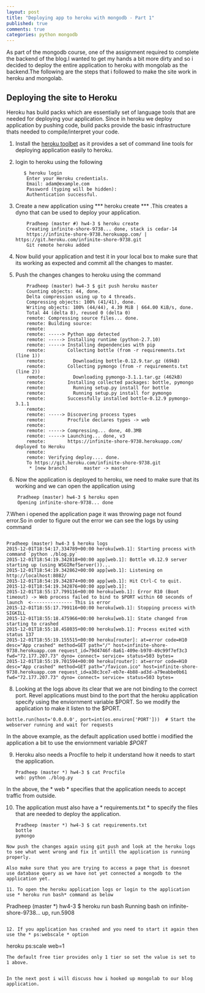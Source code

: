 ```yaml
---
layout: post
title: "Deploying app to heroku with mongodb - Part 1"
published: true
comments: true
categories: python mongodb 
---
```

As part of the mongodb course, one of the assignment required to complete the backend of the blog.I wanted to get my hands a bit more dirty and so i decided to deploy the entire application to heroku with mongolab as the backend.The following are the steps that i followed to make the site work in heroku and mongolab.

## Deploying the site to Heroku

Heroku has build packs which are essentially set of language tools that are needed for deploying your application. Since in heroku we deploy application by pushing code, build packs provide the basic infrastructure thats needed to compile/interpret your code.

1. Install the [heroku toolbet](https://toolbelt.heroku.com/) as it provides a set of command line tools for deploying application easily to heroku.

2. login to heroku using the following
   
    ```
       $ heroku login
        Enter your Heroku credentials.
        Email: adam@example.com
        Password (typing will be hidden):
        Authentication successful.

    ```

3.  Create a new application using *** heroku create *** .This creates a dyno that can be used to deploy your application.

    ```
        Pradheep (master #) hw4-3 $ heroku create
        Creating infinite-shore-9738... done, stack is cedar-14
        https://infinite-shore-9738.herokuapp.com/ | https://git.heroku.com/infinite-shore-9738.git
        Git remote heroku added
    ```

4. Now build your application and test it in your local box to make sure that its working as expected and commit all the changes to master. 
        

5. Push the changes changes to heroku using the command 

    ```
        Pradheep (master) hw4-3 $ git push heroku master
        Counting objects: 44, done.
        Delta compression using up to 4 threads.
        Compressing objects: 100% (41/41), done.
        Writing objects: 100% (44/44), 4.39 MiB | 664.00 KiB/s, done.
        Total 44 (delta 8), reused 0 (delta 0)
        remote: Compressing source files... done.
        remote: Building source:
        remote: 
        remote: -----> Python app detected
        remote: -----> Installing runtime (python-2.7.10)
        remote: -----> Installing dependencies with pip
        remote:        Collecting bottle (from -r requirements.txt (line 1))
        remote:          Downloading bottle-0.12.9.tar.gz (69kB)
        remote:        Collecting pymongo (from -r requirements.txt (line 2))
        remote:          Downloading pymongo-3.1.1.tar.gz (462kB)
        remote:        Installing collected packages: bottle, pymongo
        remote:          Running setup.py install for bottle
        remote:          Running setup.py install for pymongo
        remote:        Successfully installed bottle-0.12.9 pymongo-3.1.1
        remote: 
        remote: -----> Discovering process types
        remote:        Procfile declares types -> web
        remote: 
        remote: -----> Compressing... done, 40.3MB
        remote: -----> Launching... done, v3
        remote:        https://infinite-shore-9738.herokuapp.com/ deployed to Heroku
        remote: 
        remote: Verifying deploy.... done.
        To https://git.heroku.com/infinite-shore-9738.git
         * [new branch]      master -> master
    ```

6. Now the application is deployed to heroku, we need to make sure that its working and we can open the application using 

```
    Pradheep (master) hw4-3 $ heroku open
    Opening infinite-shore-9738... done
```

7.When i opened the application page it was throwing page not found error.So in order to figure out the error we can see the logs by using command 

```

Pradheep (master) hw4-3 $ heroku logs
2015-12-01T18:54:17.334789+00:00 heroku[web.1]: Starting process with command `python ./blog.py`
2015-12-01T18:54:19.342818+00:00 app[web.1]: Bottle v0.12.9 server starting up (using WSGIRefServer())...
2015-12-01T18:54:19.342862+00:00 app[web.1]: Listening on http://localhost:8082/
2015-12-01T18:54:19.342874+00:00 app[web.1]: Hit Ctrl-C to quit.
2015-12-01T18:54:19.342876+00:00 app[web.1]: 
2015-12-01T18:55:17.799116+00:00 heroku[web.1]: Error R10 (Boot timeout) -> Web process failed to bind to $PORT within 60 seconds of launch  <--------------- This is error 
2015-12-01T18:55:17.799116+00:00 heroku[web.1]: Stopping process with SIGKILL
2015-12-01T18:55:18.475966+00:00 heroku[web.1]: State changed from starting to crashed
2015-12-01T18:55:18.458035+00:00 heroku[web.1]: Process exited with status 137
2015-12-01T18:55:19.155515+00:00 heroku[router]: at=error code=H10 desc="App crashed" method=GET path="/" host=infinite-shore-9738.herokuapp.com request_id=79d4746f-8a61-409e-b970-49c99f7ef3c3 fwd="72.177.207.73" dyno= connect= service= status=503 bytes=
2015-12-01T18:55:19.701594+00:00 heroku[router]: at=error code=H10 desc="App crashed" method=GET path="/favicon.ico" host=infinite-shore-9738.herokuapp.com request_id=a38c3ce7-eb7e-4b88-ad3d-a79eabbe0b61 fwd="72.177.207.73" dyno= connect= service= status=503 bytes=

```

8. Looking at the logs above its clear that we are not binding to the correct port. Revel applications must bind to the port that the heroku application specify using the enviornment variable $PORT. So we modify the application to make it listen to the $PORT.

```
bottle.run(host='0.0.0.0', port=int(os.environ['PORT']))  # Start the webserver running and wait for requests                                                                                                  
```
In the above example, as the default application used bottle i modified the application a bit to use the enviornment variable *$PORT*

9. Heroku also needs a Procfile to help it understand how it needs to start the application.

    ```
    Pradheep (master *) hw4-3 $ cat Procfile 
    web: python ./blog.py 
    ```

In the above, the * web * specifies that the application needs to accept traffic from outside.

10. The application must also have a * requirements.txt * to specify the files that are needed to deploy the application. 

    ```
    Pradheep (master *) hw4-3 $ cat requirements.txt 
    bottle
    pymongo

```
Now push the changes again using git push and look at the heroku logs to see what went wrong and fix it untill the application is running properly. 

Also make sure that you are trying to access a page that is doesnot use database query as we have not yet connected a mongodb to the application yet.

11. To open the heroku application logs or login to the application use * heroku run bash* command as below 

```
Pradheep (master *) hw4-3 $ heroku run bash
Running bash on infinite-shore-9738... up, run.5908
```

12. If you application has crashed and you need to start it again then use the * ps:webscale * option

```
 heroku ps:scale web=1

```
The default free tier provides only 1 tier so set the value is set to 1 above.


In the next post i will discuss how i hooked up mongolab to our blog application.







